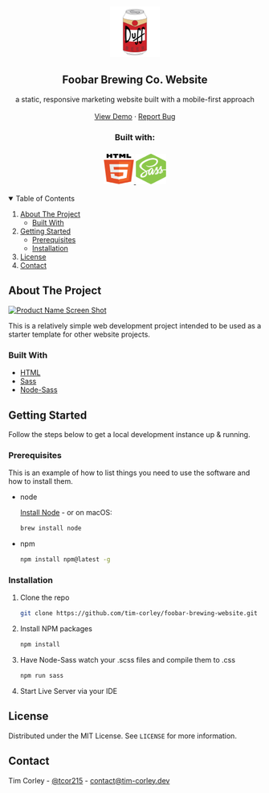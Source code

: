 <!-- PROJECT HEADER -->
<br />
<p align="center">
  <a href="https://github.com/tim-corley">
    <img src="assets/icons/duff-beer.svg" alt="Logo" width="100" height="100">
  </a>

  <h2 align="center">Foobar Brewing Co. Website</h2>

  <p align="center">
    a static, responsive marketing website built with a mobile-first approach
    <br />
    <br />
    <a href="https://github.com/tim-corley">View Demo</a>
    ·
    <a href="https://github.com/tim-corley/foobar-brewing-website/issues">Report Bug</a>
  </p>
    <div align="center">
    <h3>Built with:<h3>
      <a href="https://html.spec.whatwg.org/">
    <img src="assets/icons/html-5.svg" alt="Logo" width=60" height="60">
  </a>
    <a href="https://www.npmjs.com/package/node-sass">
    <img src="assets/icons/node-sass.svg" alt="Logo" width="60" height="60">
  </a>
  </div>
</p>

<!-- TABLE OF CONTENTS -->
<details open="open">
  <summary>Table of Contents</summary>
  <ol>
    <li>
      <a href="#about-the-project">About The Project</a>
      <ul>
        <li><a href="#built-with">Built With</a></li>
      </ul>
    </li>
    <li>
      <a href="#getting-started">Getting Started</a>
      <ul>
        <li><a href="#prerequisites">Prerequisites</a></li>
        <li><a href="#installation">Installation</a></li>
      </ul>
    </li>
    <li><a href="#license">License</a></li>
    <li><a href="#contact">Contact</a></li>
  </ol>
</details>

<!-- ABOUT THE PROJECT -->
## About The Project

[![Product Name Screen Shot][product-screenshot]](https://example.com)

This is a relatively simple web development project intended to be used as a starter template for other website projects.

### Built With

* [HTML](https://html.spec.whatwg.org/)
* [Sass](https://sass-lang.com/)
* [Node-Sass](https://www.npmjs.com/package/node-sass)

<!-- GETTING STARTED -->
## Getting Started

Follow the steps below to get a local development instance up & running.

### Prerequisites

This is an example of how to list things you need to use the software and how to install them.
* node
  
  [Install Node](https://nodejs.org/en/download/) - or on macOS:
  ```sh
  brew install node
  ```
* npm
  ```sh
  npm install npm@latest -g
  ```

### Installation


1. Clone the repo
   ```sh
   git clone https://github.com/tim-corley/foobar-brewing-website.git
   ```
2. Install NPM packages
   ```sh
   npm install
   ```
3. Have Node-Sass watch your .scss files and compile them to .css
   ```sh
   npm run sass
   ``` 
4. Start Live Server via your IDE



<!-- LICENSE -->
## License

Distributed under the MIT License. See `LICENSE` for more information.



<!-- CONTACT -->
## Contact

Tim Corley - [@tcor215](https://twitter.com/tcor215) - contact@tim-corley.dev


[product-screenshot]: assets/screenshot.png